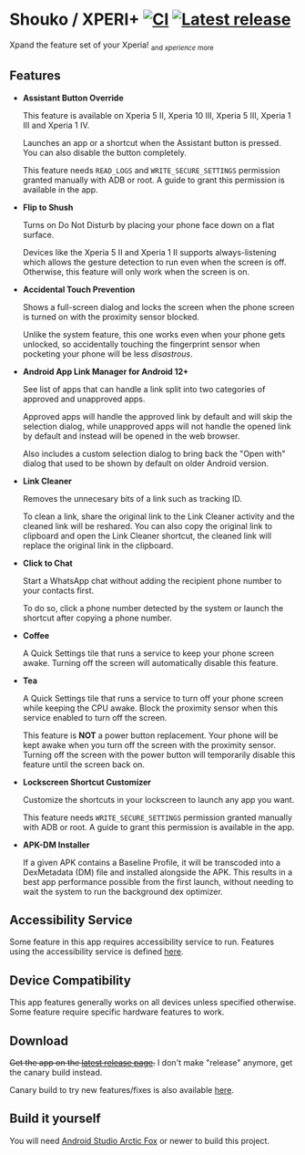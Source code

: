 # Shouko / XPERI+ [![CI](https://github.com/ivaniskandar/shouko/actions/workflows/android-master.yml/badge.svg?branch=master&event=push)](https://github.com/ivaniskandar/shouko/actions/workflows/android-master.yml) [![Latest release](https://img.shields.io/badge/download-canary-orange)](https://nightly.link/ivaniskandar/shouko/workflows/android-master/master/shouko-canary.zip)

Xpand the feature set of your Xperia! <sub>and *xperience* more</sub>



Features
----------

- **Assistant Button Override**

  This feature is available on Xperia 5 II, Xperia 10 III, Xperia 5 III, Xperia 1 III and Xperia 1 IV.

  Launches an app or a shortcut when the Assistant button is pressed. You can also disable the button completely.

  This feature needs `READ_LOGS` and `WRITE_SECURE_SETTINGS` permission granted manually with ADB or root. A guide to grant this permission is available in the app.

- **Flip to Shush**

  Turns on Do Not Disturb by placing your phone face down on a flat surface.

  Devices like the Xperia 5 II and Xperia 1 II supports always-listening which allows the gesture detection to run even when the screen is off. Otherwise, this feature will only work when the screen is on.

- **Accidental Touch Prevention**

  Shows a full-screen dialog and locks the screen when the phone screen is turned on with the proximity sensor blocked.

  Unlike the system feature, this one works even when your phone gets unlocked, so accidentally touching the fingerprint sensor when pocketing your phone will be less *disastrous*.
  
- **Android App Link Manager for Android 12+**

  See list of apps that can handle a link split into two categories of approved and unapproved apps.
  
  Approved apps will handle the approved link by default and will skip the selection dialog, while unapproved apps will not handle the opened link by default and instead will be opened in the web browser.
  
  Also includes a custom selection dialog to bring back the "Open with" dialog that used to be shown by default on older Android version.
  
- **Link Cleaner**

  Removes the unnecesary bits of a link such as tracking ID.
  
  To clean a link, share the original link to the Link Cleaner activity and the cleaned link will be reshared. You can also copy the original link to clipboard and open the Link Cleaner shortcut, the cleaned link will replace the original link in the clipboard.

- **Click to Chat**

  Start a WhatsApp chat without adding the recipient phone number to your contacts first.

  To do so, click a phone number detected by the system or launch the shortcut after copying a phone number.

- **Coffee**

  A Quick Settings tile that runs a service to keep your phone screen awake. Turning off the screen will automatically disable this feature.

- **Tea**

  A Quick Settings tile that runs a service to turn off your phone screen while keeping the CPU awake. Block the proximity sensor when this service enabled to turn off the screen.

  This feature is **NOT** a power button replacement. Your phone will be kept awake when you turn off the screen with the proximity sensor. Turning off the screen with the power button will temporarily disable this feature until the screen back on.

- **Lockscreen Shortcut Customizer**

  Customize the shortcuts in your lockscreen to launch any app you want.

  This feature needs `WRITE_SECURE_SETTINGS` permission granted manually with ADB or root. A guide to grant this permission is available in the app.

- **APK-DM Installer**

  If a given APK contains a Baseline Profile, it will be transcoded into a DexMetadata (DM) file and installed alongside the APK. This results in a best app performance possible from the first launch, without needing to wait the system to run the background dex optimizer.

Accessibility Service
----------

Some feature in this app requires accessibility service to run. Features using the accessibility service is defined [here](app/src/main/java/xyz/ivaniskandar/shouko/feature).

Device Compatibility
----------

This app features generally works on all devices unless specified otherwise. Some feature require specific hardware features to work.

Download
----------

~~Get the app on the [latest release page](https://github.com/ivaniskandar/shouko/releases/latest).~~ I don't make "release" anymore, get the canary build instead.

Canary build to try new features/fixes is also available [here](https://nightly.link/ivaniskandar/shouko/workflows/android-master/master/shouko-canary.zip).

Build it yourself
----------

You will need [Android Studio Arctic Fox](https://developer.android.com/studio) or newer to build this project.
